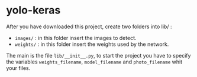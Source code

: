 # yolo-keras
After you have downloaded this project, create two folders into lib/ :
- `images/` : in this folder insert the images to detect.
- `weights/` : in this folder insert the weights used by the network.

The main is the file `lib/__init__.py`, to start the project you have to specify the variables `weights_filename`, `model_filename`
and `photo_filename` whit your files.
